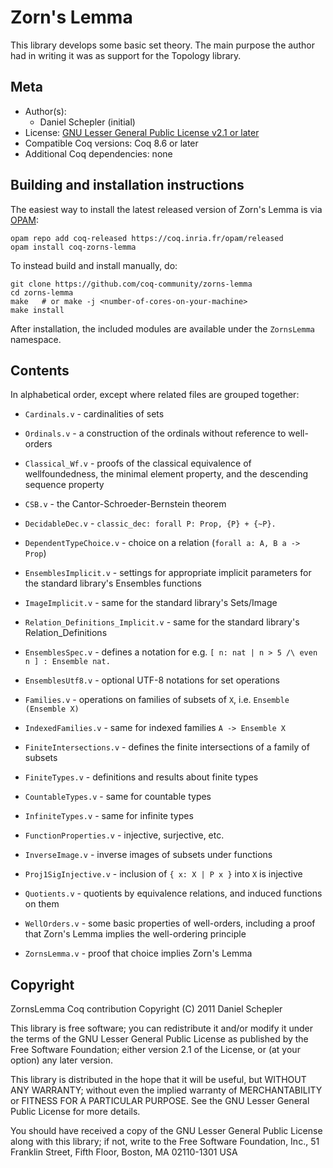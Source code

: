 # Zorn's Lemma





This library develops some basic set theory.
The main purpose the author had in writing it was as support for the Topology library.



## Meta

- Author(s):
  - Daniel Schepler (initial)
- License: [GNU Lesser General Public License v2.1 or later](COPYING)
- Compatible Coq versions: Coq 8.6 or later
- Additional Coq dependencies: none

## Building and installation instructions

The easiest way to install the latest released version of Zorn's Lemma
is via [OPAM](https://opam.ocaml.org/doc/Install.html):

```shell
opam repo add coq-released https://coq.inria.fr/opam/released
opam install coq-zorns-lemma
```

To instead build and install manually, do:

``` shell
git clone https://github.com/coq-community/zorns-lemma
cd zorns-lemma
make   # or make -j <number-of-cores-on-your-machine>
make install
```

After installation, the included modules are available under
the `ZornsLemma` namespace.



## Contents

In alphabetical order, except where related files are grouped together:

- `Cardinals.v` - cardinalities of sets
- `Ordinals.v` - a construction of the ordinals without reference to well-orders

- `Classical_Wf.v` - proofs of the classical equivalence of wellfoundedness, the minimal element property, and the descending sequence property

- `CSB.v` - the Cantor-Schroeder-Bernstein theorem

- `DecidableDec.v` - `classic_dec: forall P: Prop, {P} + {~P}.`

- `DependentTypeChoice.v` - choice on a relation (`forall a: A, B a -> Prop`)

- `EnsemblesImplicit.v` - settings for appropriate implicit parameters for the standard library's Ensembles functions
- `ImageImplicit.v` - same for the standard library's Sets/Image
- `Relation_Definitions_Implicit.v` - same for the standard library's Relation_Definitions

- `EnsemblesSpec.v` - defines a notation for e.g. `[ n: nat | n > 5 /\ even n ] : Ensemble nat.`

- `EnsemblesUtf8.v` - optional UTF-8 notations for set operations

- `Families.v` - operations on families of subsets of `X`, i.e. `Ensemble (Ensemble X)`
- `IndexedFamilies.v` - same for indexed families `A -> Ensemble X`

- `FiniteIntersections.v` - defines the finite intersections of a family of subsets

- `FiniteTypes.v` - definitions and results about finite types
- `CountableTypes.v` - same for countable types
- `InfiniteTypes.v` - same for infinite types

- `FunctionProperties.v` - injective, surjective, etc.

- `InverseImage.v` - inverse images of subsets under functions

- `Proj1SigInjective.v` - inclusion of `{ x: X | P x }` into `X` is injective

- `Quotients.v` - quotients by equivalence relations, and induced functions on them

- `WellOrders.v` - some basic properties of well-orders, including a proof that Zorn's Lemma implies the well-ordering principle

- `ZornsLemma.v` - proof that choice implies Zorn's Lemma

## Copyright

ZornsLemma Coq contribution
Copyright (C) 2011  Daniel Schepler

This library is free software; you can redistribute it and/or
modify it under the terms of the GNU Lesser General Public
License as published by the Free Software Foundation; either
version 2.1 of the License, or (at your option) any later version.

This library is distributed in the hope that it will be useful,
but WITHOUT ANY WARRANTY; without even the implied warranty of
MERCHANTABILITY or FITNESS FOR A PARTICULAR PURPOSE.  See the GNU
Lesser General Public License for more details.

You should have received a copy of the GNU Lesser General Public
License along with this library; if not, write to the Free Software
Foundation, Inc., 51 Franklin Street, Fifth Floor, Boston, MA  02110-1301  USA

